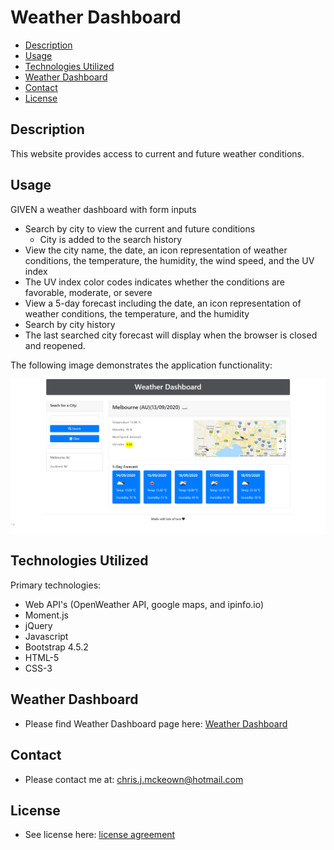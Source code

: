 # Weather Dashboard

* [Description](#Description)
* [Usage](#Usage)
* [Technologies Utilized](#Technologies-Utilized)
* [Weather Dashboard](#Weather-Dashboard)
* [Contact](#Contact)
* [License](#License)

## Description
This website provides access to current and future weather conditions.

## Usage
GIVEN a weather dashboard with form inputs
* Search by city to view the current and future conditions
    *  City is added to the search history
* View the city name, the date, an icon representation of weather conditions, the temperature, the humidity, the wind speed, and the UV index
* The UV index color codes indicates whether the conditions are favorable, moderate, or severe
* View a 5-day forecast including the date, an icon representation of weather conditions, the temperature, and the humidity
* Search by city history
* The last searched city forecast will display when the browser is closed and reopened.

The following image demonstrates the application functionality:

<img src="./Assets/Images/06-server-side-apis.png" alt="Server side apis" vertical-align="text-top" style="vertical-align:top"> 

## Technologies Utilized
Primary technologies:
* Web API's (OpenWeather API, google maps, and ipinfo.io)
* Moment.js
* jQuery
* Javascript
* Bootstrap 4.5.2
* HTML-5
* CSS-3

## Weather Dashboard

* Please find Weather Dashboard page here: <a href="https://chrisjmckeown.github.io/Weather_Dashboard/" target="_blank">Weather Dashboard</a>

## Contact

* Please contact me at: chris.j.mckeown@hotmail.com

## License

* See license here: <a href="https://github.com/chrisjmckeown/Weather_Dashboard/blob/master/LICENSE" target="_blank">license agreement</a>